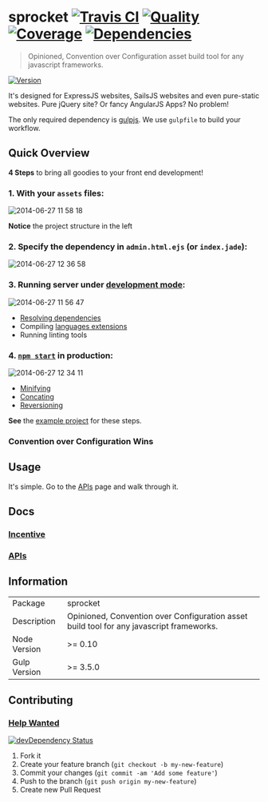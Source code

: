 # sprocket [![Travis CI][travis-image]][travis-url] [![Quality][codeclimate-image]][codeclimate-url] [![Coverage][coveralls-image]][coveralls-url] [![Dependencies][gemnasium-image]][gemnasium-url]
> Opinioned, Convention over Configuration asset build tool for any javascript frameworks.

[![Version][npm-image]][npm-url]

It's designed for ExpressJS websites, SailsJS websites and even pure-static websites. Pure jQuery site? Or fancy AngularJS Apps? No problem!

The only required dependency is [gulpjs](http://gulpjs.com/). We use `gulpfile` to build your workflow.


## Quick Overview

**4 Steps** to bring all goodies to your front end development!

### 1. With your `assets` files:

![2014-06-27 11 58 18](https://cloud.githubusercontent.com/assets/922234/3414301/ffd91a9c-fe13-11e3-9132-cf6d08db0563.png)

**Notice** the project structure in the left

### 2. Specify the dependency in `admin.html.ejs` (or `index.jade`):

![2014-06-27 12 36 58](https://cloud.githubusercontent.com/assets/922234/3401420/3aa3df1e-fd50-11e3-9edf-97f853a22d23.png)

### 3. Running server under [development mode](https://github.com/tomchentw/sprocket/tree/master/examples#under-development):

![2014-06-27 11 56 47](https://cloud.githubusercontent.com/assets/922234/3414300/ffb905ea-fe13-11e3-885b-22f3876ffe0e.png)

* [Resolving dependencies](https://github.com/tomchentw/sprocket/blob/master/docs/dependency_management.md)
* Compiling [languages extensions](https://github.com/tomchentw/sprocket/blob/master/docs/language_extensions.md)
* Running linting tools

### 4. [`npm start`](https://github.com/tomchentw/sprocket/tree/master/examples#in-production) in production:

![2014-06-27 12 34 11](https://cloud.githubusercontent.com/assets/922234/3401425/3de9f6e0-fd50-11e3-8452-f6661c556eed.png)

* [Minifying](https://github.com/tomchentw/sprocket/blob/master/docs/seamless_integration.md#minification)
* [Concating](https://github.com/tomchentw/sprocket/blob/master/docs/seamless_integration.md#concation)
* [Reversioning](https://github.com/tomchentw/sprocket/blob/master/docs/seamless_integration.md#versioning-and-renaming)

**See** the [example project](https://github.com/tomchentw/sprocket/blob/master/examples) for these steps.

### Convention over Configuration Wins


## Usage


It's simple. Go to the [APIs](https://github.com/tomchentw/sprocket/blob/master/docs/apis/index.md) page and walk through it.


## Docs

### [Incentive](https://github.com/tomchentw/sprocket/blob/master/docs/incentive.md)

### [APIs](https://github.com/tomchentw/sprocket/blob/master/docs/apis/index.md)


## Information

<table>
<tr> 
<td>Package</td><td>sprocket</td>
</tr>
<tr>
<td>Description</td>
<td>Opinioned, Convention over Configuration asset build tool for any javascript frameworks.</td>
</tr>
<tr>
<td>Node Version</td>
<td>>= 0.10</td>
</tr>
<tr>
<td>Gulp Version</td>
<td>>= 3.5.0</td>
</tr>
</table>


## Contributing

### [Help Wanted](https://github.com/tomchentw/sprocket/issues?labels=help+wanted&page=1&state=open)


[![devDependency Status][david-dm-image]][david-dm-url]

1. Fork it
2. Create your feature branch (`git checkout -b my-new-feature`)
3. Commit your changes (`git commit -am 'Add some feature'`)
4. Push to the branch (`git push origin my-new-feature`)
5. Create new Pull Request


[npm-image]: https://img.shields.io/npm/v/sprocket.svg
[npm-url]: https://www.npmjs.org/package/sprocket

[travis-image]: https://travis-ci.org/tomchentw/sprocket.svg?branch=master
[travis-url]: https://travis-ci.org/tomchentw/sprocket
[codeclimate-image]: https://img.shields.io/codeclimate/github/tomchentw/sprocket.svg
[codeclimate-url]: https://codeclimate.com/github/tomchentw/sprocket
[coveralls-image]: https://img.shields.io/coveralls/tomchentw/sprocket.svg
[coveralls-url]: https://coveralls.io/r/tomchentw/sprocket
[gemnasium-image]: https://gemnasium.com/tomchentw/sprocket.svg
[gemnasium-url]: https://gemnasium.com/tomchentw/sprocket
[david-dm-image]: https://david-dm.org/tomchentw/sprocket/dev-status.svg?theme=shields.io
[david-dm-url]: https://david-dm.org/tomchentw/sprocket#info=devDependencies
